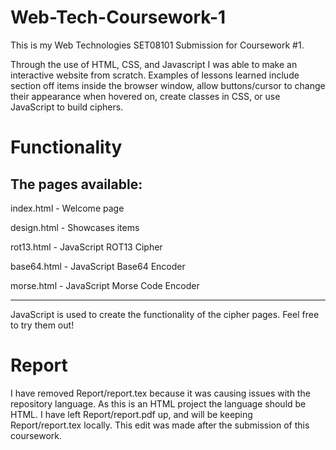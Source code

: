 # Web-Tech-Coursework-1
This is my Web Technologies SET08101 Submission for Coursework #1.

Through the use of HTML, CSS, and Javascript I was able to make an interactive website from scratch. Examples of lessons learned include section off items inside the browser window, allow buttons/cursor to change their appearance when hovered on, create classes in CSS, or use JavaScript to build ciphers.

# Functionality

The pages available:
----------
index.html - Welcome page

design.html - Showcases items

rot13.html - JavaScript ROT13 Cipher

base64.html - JavaScript Base64 Encoder

morse.html - JavaScript Morse Code Encoder

----

JavaScript is used to create the functionality of the cipher pages. Feel free to try them out!

# Report

I have removed Report/report.tex because it was causing issues with the repository language. As this is an HTML project the language should be HTML. I have left Report/report.pdf up, and will be keeping Report/report.tex locally. This edit was made after the submission of this coursework.
